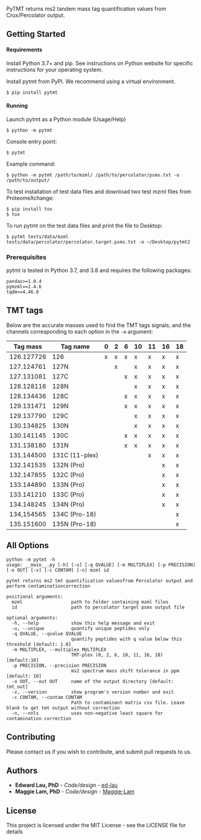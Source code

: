 PyTMT returns ms2 tandem mass tag quantification values from Crux/Percolator output.

## Getting Started


#### Requirements

Install Python 3.7+ and pip. See instructions on Python website for specific instructions for your operating system.

Install pytmt from PyPI. We recommend using a virtual environment.
		
	$ pip install pytmt


#### Running
	
Launch pytmt as a Python module (Usage/Help)
	
	$ python -m pytmt

Console entry point:

    $ pytmt
    
Example command: 
	
	$ python -m pytmt /path/to/mzml/ /path/to/percolator/psms.txt -o /path/to/output/
	
To test installation of test data files and download two test mzml files from ProteomeXchange:

    $ pip install tox
    $ tox

To run pytmt on the test data files and print the file to Desktop:
    
    $ pytmt tests/data/mzml tests/data/percolator/percolator.target.psms.txt -o ~/Desktop/pytmt2
    

### Prerequisites

pytmt is tested in Python 3.7, and 3.8 and requires the following packages:

```
pandas>=1.0.4
pymzml==2.4.6
tqdm>=4.46.0
```

## TMT tags 

Below are the accurate masses used to find the TMT tags signals, and the channels corresponding
to each option in the `-m` argument:

| Tag mass      | Tag name | 0   | 2 | 6 | 10 | 11 | 16 |  18 |
| ----------- | ----------- | --- | --- | --- | --- | --- | --- | --- |
| 126.127726  | 126 |x | x|x |x |x | x| x|
| 127.124761  | 127N| | x| | x| x| x| x|
| 127.131081  | 127C| | | x| x|x | x| x|
| 128.128116  | 128N| | | | x|x | x| x|
| 128.134436  | 128C| | |x | x|x | x| x|
| 129.131471  | 129N| | | x| x|x | x| x|
| 129.137790  |  129C| | | | x|x | x| x|
| 130.134825  | 130N| | | | x| x| x| x|
| 130.141145  | 130C| | | x| x|x | x| x|
| 131.138180  | 131N| | | x| x|x | x| x|
| 131.144500  | 131C (11-plex) | | | | |x | x| x|
| 132.141535  | 132N (Pro)| | | | | | x| x|
| 132.147855  |  132C (Pro)| | | | | | x| x|
| 133.144890  |  133N (Pro)| | | | | | x| x|
| 133.141210  | 133C (Pro)| | | | | | x| x|
| 134.148245  | 134N (Pro)| | | | | | x| x|
| 134,154565  | 134C (Pro-18)| | | | | | | x|
| 135.151600   | 135N (Pro-18)| | | | | | | x|

## All Options

```angular2html
python -m pytmt -h
usage: __main__.py [-h] [-u] [-q QVALUE] [-m MULTIPLEX] [-p PRECISION] [-o OUT] [-v] [-c CONTAM] [-n] mzml id

pytmt returns ms2 tmt quantification valuesfrom Percolator output and perform contaminationcorrection

positional arguments:
  mzml                  path to folder containing mzml files
  id                    path to percolator target psms output file

optional arguments:
  -h, --help            show this help message and exit
  -u, --unique          quantify unique peptides only
  -q QVALUE, --qvalue QVALUE
                        quantify peptides with q value below this threshold [default: 1.0]
  -m MULTIPLEX, --multiplex MULTIPLEX
                        TMT-plex (0, 2, 6, 10, 11, 16, 18) [default:10]
  -p PRECISION, --precision PRECISION
                        ms2 spectrum mass shift tolerance in ppm [default: 10]
  -o OUT, --out OUT     name of the output directory [default: tmt_out]
  -v, --version         show program's version number and exit
  -c CONTAM, --contam CONTAM
                        Path to contaminant matrix csv file. Leave blank to get tmt output without correction
  -n, --nnls            uses non-negative least square for contamination correction

```

## Contributing
Please contact us if you wish to contribute, and submit pull requests to us.


## Authors
* **Edward Lau, PhD** - *Code/design* - [ed-lau](https://github.com/ed-lau)
* **Maggie Lam, PhD** - *Code/design* - [Maggie-Lam](https://github.com/Maggie-Lam)


## License
This project is licensed under the MIT License - see the LICENSE file for details
